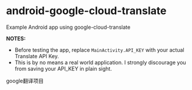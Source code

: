 # android-google-cloud-translate
Example Android app using google-cloud-translate

**NOTES:**
- Before testing the app, replace `MainActivity.API_KEY` with your actual Translate API Key.
- This is by no means a real world application. I strongly discourage you from saving your API_KEY in plain sight.

google翻译项目
